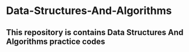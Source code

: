 # Data-Structures-And-Algorithms
## This repository is contains Data Structures And Algorithms practice codes
